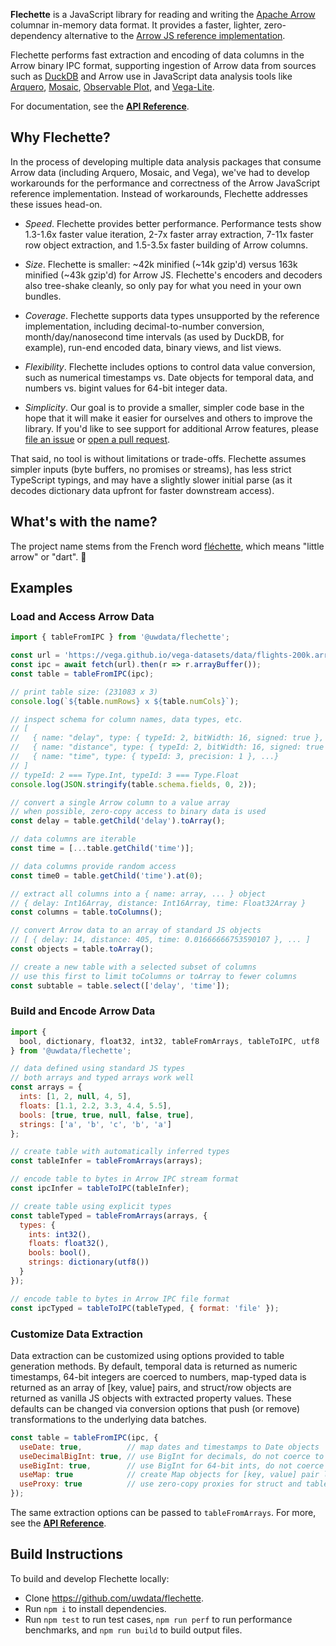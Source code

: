 **Flechette** is a JavaScript library for reading and writing the [Apache Arrow](https://arrow.apache.org/) columnar in-memory data format. It provides a faster, lighter, zero-dependency alternative to the [Arrow JS reference implementation](https://github.com/apache/arrow/tree/main/js).

Flechette performs fast extraction and encoding of data columns in the Arrow binary IPC format, supporting ingestion of Arrow data from sources such as [DuckDB](https://duckdb.org/) and Arrow use in JavaScript data analysis tools like [Arquero](https://github.com/uwdata/arquero), [Mosaic](https://github.com/uwdata/mosaic), [Observable Plot](https://observablehq.com/plot/), and [Vega-Lite](https://vega.github.io/vega-lite/).

For documentation, see the [**API Reference**](api).

## Why Flechette?

In the process of developing multiple data analysis packages that consume Arrow data (including Arquero, Mosaic, and Vega), we've had to develop workarounds for the performance and correctness of the Arrow JavaScript reference implementation. Instead of workarounds, Flechette addresses these issues head-on.

* _Speed_. Flechette provides better performance. Performance tests show 1.3-1.6x faster value iteration, 2-7x faster array extraction, 7-11x faster row object extraction, and 1.5-3.5x faster building of Arrow columns.

* _Size_. Flechette is smaller: ~42k minified (~14k gzip'd) versus 163k minified (~43k gzip'd) for Arrow JS. Flechette's encoders and decoders also tree-shake cleanly, so only pay for what you need in your own bundles.

* _Coverage_. Flechette supports data types unsupported by the reference implementation, including decimal-to-number conversion, month/day/nanosecond time intervals (as used by DuckDB, for example), run-end encoded data, binary views, and list views.

* _Flexibility_. Flechette includes options to control data value conversion, such as numerical timestamps vs. Date objects for temporal data, and numbers vs. bigint values for 64-bit integer data.

* _Simplicity_. Our goal is to provide a smaller, simpler code base in the hope that it will make it easier for ourselves and others to improve the library. If you'd like to see support for additional Arrow features, please [file an issue](https://github.com/uwdata/flechette/issues) or [open a pull request](https://github.com/uwdata/flechette/pulls).

That said, no tool is without limitations or trade-offs. Flechette assumes simpler inputs (byte buffers, no promises or streams), has less strict TypeScript typings, and may have a slightly slower initial parse (as it decodes dictionary data upfront for faster downstream access).

## What's with the name?

The project name stems from the French word [fléchette](https://en.wikipedia.org/wiki/Flechette), which means "little arrow" or "dart". 🎯

## Examples

### Load and Access Arrow Data

```js
import { tableFromIPC } from '@uwdata/flechette';

const url = 'https://vega.github.io/vega-datasets/data/flights-200k.arrow';
const ipc = await fetch(url).then(r => r.arrayBuffer());
const table = tableFromIPC(ipc);

// print table size: (231083 x 3)
console.log(`${table.numRows} x ${table.numCols}`);

// inspect schema for column names, data types, etc.
// [
//   { name: "delay", type: { typeId: 2, bitWidth: 16, signed: true }, ...},
//   { name: "distance", type: { typeId: 2, bitWidth: 16, signed: true }, ...},
//   { name: "time", type: { typeId: 3, precision: 1 }, ...}
// ]
// typeId: 2 === Type.Int, typeId: 3 === Type.Float
console.log(JSON.stringify(table.schema.fields, 0, 2));

// convert a single Arrow column to a value array
// when possible, zero-copy access to binary data is used
const delay = table.getChild('delay').toArray();

// data columns are iterable
const time = [...table.getChild('time')];

// data columns provide random access
const time0 = table.getChild('time').at(0);

// extract all columns into a { name: array, ... } object
// { delay: Int16Array, distance: Int16Array, time: Float32Array }
const columns = table.toColumns();

// convert Arrow data to an array of standard JS objects
// [ { delay: 14, distance: 405, time: 0.01666666753590107 }, ... ]
const objects = table.toArray();

// create a new table with a selected subset of columns
// use this first to limit toColumns or toArray to fewer columns
const subtable = table.select(['delay', 'time']);
```

### Build and Encode Arrow Data

```js
import {
  bool, dictionary, float32, int32, tableFromArrays, tableToIPC, utf8
} from '@uwdata/flechette';

// data defined using standard JS types
// both arrays and typed arrays work well
const arrays = {
  ints: [1, 2, null, 4, 5],
  floats: [1.1, 2.2, 3.3, 4.4, 5.5],
  bools: [true, true, null, false, true],
  strings: ['a', 'b', 'c', 'b', 'a']
};

// create table with automatically inferred types
const tableInfer = tableFromArrays(arrays);

// encode table to bytes in Arrow IPC stream format
const ipcInfer = tableToIPC(tableInfer);

// create table using explicit types
const tableTyped = tableFromArrays(arrays, {
  types: {
    ints: int32(),
    floats: float32(),
    bools: bool(),
    strings: dictionary(utf8())
  }
});

// encode table to bytes in Arrow IPC file format
const ipcTyped = tableToIPC(tableTyped, { format: 'file' });
```

### Customize Data Extraction

Data extraction can be customized using options provided to table generation methods. By default, temporal data is returned as numeric timestamps, 64-bit integers are coerced to numbers, map-typed data is returned as an array of [key, value] pairs, and struct/row objects are returned as vanilla JS objects with extracted property values. These defaults can be changed via conversion options that push (or remove) transformations to the underlying data batches.

```js
const table = tableFromIPC(ipc, {
  useDate: true,          // map dates and timestamps to Date objects
  useDecimalBigInt: true, // use BigInt for decimals, do not coerce to number
  useBigInt: true,        // use BigInt for 64-bit ints, do not coerce to number
  useMap: true            // create Map objects for [key, value] pair lists
  useProxy: true          // use zero-copy proxies for struct and table row objects
});
```

The same extraction options can be passed to `tableFromArrays`. For more, see the [**API Reference**](api).

## Build Instructions

To build and develop Flechette locally:

- Clone https://github.com/uwdata/flechette.
- Run `npm i` to install dependencies.
- Run `npm test` to run test cases, `npm run perf` to run performance benchmarks, and `npm run build` to build output files.
